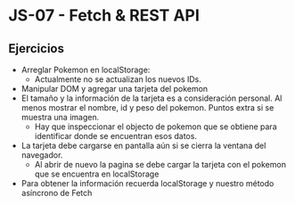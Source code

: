 # JS-07 - Fetch & REST API

## Ejercicios

- Arreglar Pokemon en localStorage:
   - Actualmente no se actualizan los nuevos IDs.
- Manipular DOM y agregar una tarjeta del pokemon
- El tamaño y la información de la tarjeta es a consideración personal. Al menos mostrar el nombre, id y peso del pokemon. Puntos extra si se muestra una imagen.
    - Hay que inspeccionar el objecto de pokemon que se obtiene para identificar donde se encuentran esos datos.
- La tarjeta debe cargarse en pantalla aún si se cierra la ventana del navegador.
   - Al abrir de nuevo la pagina se debe cargar la tarjeta con el pokemon que se encuentra en localStorage
- Para obtener la información recuerda localStorage y nuestro método asíncrono de Fetch
